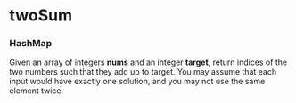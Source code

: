 # twoSum

### HashMap

Given an array of integers **nums** and an integer **target**, return indices of the two numbers such that they add up to target.
You may assume that each input would have exactly one solution, and you may not use the same element twice.
